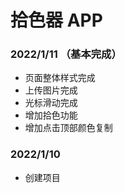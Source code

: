# 拾色器 APP

### 2022/1/11 （基本完成）

- 页面整体样式完成
- 上传图片完成
- 光标滑动完成
- 增加拾色功能
- 增加点击顶部颜色复制

### 2022/1/10

- 创建项目
